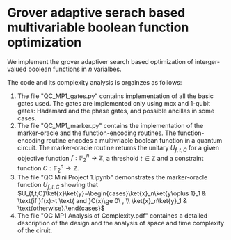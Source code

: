 # Grover adaptive serach based multivariable boolean function optimization

We implement the grover adaptiver search based optimization of interger-valued boolean functions in $n$ varialbes.

The code and its complexity analysis is orgainzes as follows:

  1. The file "QC_MP1_gates.py" contains implementation of all the basic gates used. The gates are implemented only using mcx and $1$-qubit gates: Hadamard and the phase gates, and possible ancillas in some cases.
  2. The file "QC_MP1_marker.py" contains the implementation of the marker-oracle and the function-encoding routines. The function-encoding routine encodes a multivriable boolean function in a quantum circuit. The marker-oracle routine returns the unitary $U_{f,t,C}$ for a given objective function $f:\mathbb{F}_2^n\to \mathbb{Z}$, a threshold $t\in\mathbb{Z}$ and a constraint function $C:\mathbb{F}_2^n\to \mathbb{Z}$.
  3. The file "QC Mini Project 1.ipynb" demonstrates the marker-oracle function $U_{f,t,C}$ showing that $U_{f,t,C}\ket{x}\ket{y}=\begin{cases}\ket{x}_n\ket{y\oplus 1}_1 & \text{if }f(x)>t \text{ and }C(x)\ge 0\ , \\ \ket{x}_n\ket{y}_1 & \text{otherwise}.\end{cases}$
  4. The file "QC MP1 Analysis of Complexity.pdf" containes a detailed description of the design and the analysis of space and time complexity of the ciruit. 
